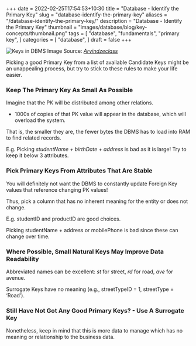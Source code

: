 +++
date = 2022-02-25T17:54:53+10:30
title = "Database - Identify the Primary Key"
slug = "database-identify-the-primary-key"
aliases = "/database-identify-the-primary-key/"
description = "Database - Identify the Primary Key"
thumbnail = "images/database/blog/key-concepts/thumbnail.png"
tags = [
    "database",
    "fundamentals",
    "primary key",
]
categories = [
    "database",
]
draft = false
+++

![Keys in DBMS](/images/database/blog/key-concepts/thumbnail.png)
Image Source:
*[Arvindzeclass](https://www.arvindzeclass.in/2021/06/What-is-primary-key.html)*

Picking a good Primary Key from a list of available Candidate Keys might be an
unappealing process, but try to stick to these rules to make your life easier.

### Keep The Primary Key As Small As Possible

Imagine that the PK will be distributed among other relations.

- 1000s of copies of that PK value will appear in the database, which will
  overload the system.

That is, the smaller they are, the fewer bytes the DBMS has to load into RAM to
find related records.

E.g. Picking *studentName + birthDate + address* is bad as it is large! Try to
keep it below 3 attributes.

### Pick Primary Keys From Attributes That Are Stable

You will definitely not want the DBMS to constantly update Foreign Key values
that reference changing PK values!

Thus, pick a column that has no inherent meaning for the entity or does not
change.

E.g. studentID and productID are good choices.

Picking studentName + address or mobilePhone is bad since these can change over
time.

### Where Possible, Small Natural Keys May Improve Data Readability

Abbreviated names can be excellent: *st* for street, *rd* for road, *ave* for
avenue.

Surrogate Keys have no meaning (e.g., streetTypeID = 1, streetType = ‘Road’).

### Still Have Not Got Any Good Primary Keys? - Use A Surrogate Key

Nonetheless, keep in mind that this is more data to manage which has no meaning
or relationship to the business data.
